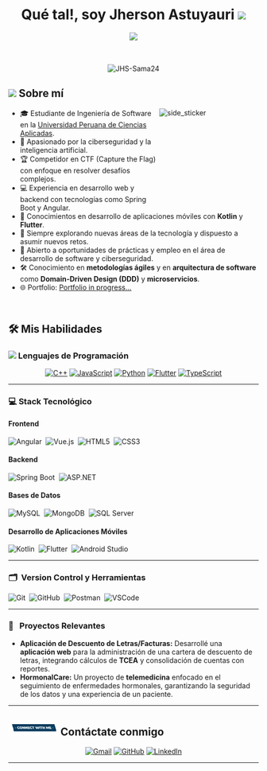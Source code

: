 
<h1 align="center">Qué tal!, soy Jherson Astuyauri <img src="https://media.giphy.com/media/hvRJCLFzcasrR4ia7z/giphy.gif" width="35"></h1>

<p align="center">
  <a href="https://github.com/DenverCoder1/readme-typing-svg"><img src="https://readme-typing-svg.herokuapp.com?font=Time+New+Roman&color=%23C8BE25&size=25&center=true&vCenter=true&width=600&height=100&lines=Software+Engineering+Student;Cybersecurity+and+AI+Enthusiast;CTF+Competitor;Always+Learning+and+Exploring"></a>
</p>

<br>

<p align="center">
  <img src="https://komarev.com/ghpvc/?username=JHS-Sama24&label=Profile%20views&color=0047AB&style=plastic" alt="JHS-Sama24" height="25px" width="160px"/>
</p>

## <picture><img src="https://github.com/7oSkaaa/7oSkaaa/blob/main/Images/about_me.gif?raw=true" width="50px"></picture> Sobre mí

<picture><img align="right" width=200px height=200px alt="side_sticker" src="https://media.giphy.com/media/TEnXkcsHrP4YedChhA/giphy.gif" /></picture>


- 🎓 Estudiante de Ingeniería de Software en la [Universidad Peruana de Ciencias Aplicadas](https://pregrado.upc.edu.pe/facultad-de-ingenieria/ingenieria-de-software/).
- 🔐 Apasionado por la ciberseguridad y la inteligencia artificial.
- 🏆 Competidor en CTF (Capture the Flag) con enfoque en resolver desafíos complejos.
- 💻 Experiencia en desarrollo web y backend con tecnologías como Spring Boot y Angular.
- 📱 Conocimientos en desarrollo de aplicaciones móviles con **Kotlin** y **Flutter**.
- 🚀 Siempre explorando nuevas áreas de la tecnología y dispuesto a asumir nuevos retos.
- 💼 Abierto a oportunidades de prácticas y empleo en el área de desarrollo de software y ciberseguridad.
- 🛠️ Conocimiento en **metodologías ágiles** y en **arquitectura de software** como **Domain-Driven Design (DDD)** y **microservicios**.
- 🌐 Portfolio: [Portfolio in progress...](#)
<br>


## 🛠️ Mis Habilidades

### <picture><img src="https://github.com/7oSkaaa/7oSkaaa/blob/main/Images/Programming_Languages.gif?raw=true" width="50px"></picture> Lenguajes de Programación

<p align="center">
  <a href="https://www.w3schools.com/cpp/" target="_blank"><img alt="C++" src="https://img.shields.io/badge/C++-%2300599C.svg?style=plastic&logo=c%2B%2B&logoColor=white"></a>
  <a href="https://developer.mozilla.org/es/docs/Web/JavaScript" target="_blank"><img alt="JavaScript" src="https://img.shields.io/badge/JavaScript-%23F7DF1E.svg?style=plastic&logo=javascript&logoColor=black"></a>
  <a href="https://www.python.org" target="_blank"><img alt="Python" src="https://img.shields.io/badge/Python-%230769AD.svg?style=plastic&logo=python&logoColor=white"></a>
  <a href="[https://kotlinlang.org/](https://flutter.dev/?gad_source=1&gclid=Cj0KCQiAi_G5BhDXARIsAN5SX7qlYEx-Z93Fw41v5yexHVDpNMV1DqOge-LCy5U5Ykyet-TweXJoRokaAn9cEALw_wcB&gclsrc=aw.ds)" target="_blank"><img alt="Flutter" src="https://cdn.prod.website-files.com/5ee12d8d7f840543bde883de/5ef3a1148ac97166a06253c1_flutter-logo-white-inset.svg"></a>
  <a href="https://www.typescriptlang.org/" target="_blank"><img alt="TypeScript" src="https://img.shields.io/badge/TypeScript-%23007ACC.svg?style=plastic&logo=typescript&logoColor=white"></a>
</p>

---

### 💻 Stack Tecnológico

#### Frontend
![Angular](https://img.shields.io/badge/angular-%23DD0031.svg?style=for-the-badge&logo=angular&logoColor=white)&nbsp;
![Vue.js](https://img.shields.io/badge/vue.js-%2335495e.svg?style=for-the-badge&logo=vuedotjs&logoColor=%234FC08D)&nbsp;
![HTML5](https://img.shields.io/badge/html5-%23E34F26.svg?style=for-the-badge&logo=html5&logoColor=white)&nbsp;
![CSS3](https://img.shields.io/badge/css3-%231572B6.svg?style=for-the-badge&logo=css3&logoColor=white)&nbsp;

#### Backend
![Spring Boot](https://img.shields.io/badge/springboot-%236DB33F.svg?style=for-the-badge&logo=springboot&logoColor=white)&nbsp;
![ASP.NET](https://img.shields.io/badge/asp.net-%235C2D91.svg?style=for-the-badge&logo=dotnet&logoColor=white)&nbsp;

#### Bases de Datos
![MySQL](https://img.shields.io/badge/mysql-%2300f.svg?style=for-the-badge&logo=mysql&logoColor=white)&nbsp;
![MongoDB](https://img.shields.io/badge/MongoDB-%234ea94b.svg?style=for-the-badge&logo=mongodb&logoColor=white)&nbsp;
![SQL Server](https://img.shields.io/badge/SQL%20Server-%23CC2927.svg?style=for-the-badge&logo=microsoftsqlserver&logoColor=white)&nbsp;

#### Desarrollo de Aplicaciones Móviles
![Kotlin](https://img.shields.io/badge/Kotlin-%230769AD.svg?style=for-the-badge&logo=kotlin&logoColor=white)&nbsp;
![Flutter](https://img.shields.io/badge/Flutter-02569B?style=for-the-badge&logo=flutter&logoColor=white)&nbsp;
![Android Studio](https://img.shields.io/badge/Android%20Studio-3DDC84?style=for-the-badge&logo=androidstudio&logoColor=white)&nbsp;

---

### 🗂 &nbsp;Version Control y Herramientas
![Git](https://img.shields.io/badge/git-%23F05033.svg?style=for-the-badge&logo=git&logoColor=white)&nbsp;
![GitHub](https://img.shields.io/badge/github-%23121011.svg?style=for-the-badge&logo=github&logoColor=white)&nbsp;
![Postman](https://img.shields.io/badge/Postman-FF6C37?style=for-the-badge&logo=postman&logoColor=white)&nbsp;
![VSCode](https://img.shields.io/badge/VSCode-007ACC?style=for-the-badge&logo=visual-studio-code&logoColor=white)&nbsp;

---


### 💼 &nbsp; Proyectos Relevantes

- **Aplicación de Descuento de Letras/Facturas:** Desarrollé una **aplicación web** para la administración de una cartera de descuento de letras, integrando cálculos de **TCEA** y consolidación de cuentas con reportes.
- **HormonalCare:** Un proyecto de **telemedicina** enfocado en el seguimiento de enfermedades hormonales, garantizando la seguridad de los datos y una experiencia de un paciente.

---

## <picture><img src="img/Connect-with-me.gif?raw=true" width="100px"></picture> Contáctate conmigo

<p align="center">
  <a href="mailto:jhersastu@gmail.com"><img src="https://img.shields.io/badge/gmail-%23EA4335.svg?style=plastic&logo=gmail&logoColor=white" alt="Gmail"/></a>
  <a href="https://github.com/JHS-Sama24"><img src="https://img.shields.io/badge/github-%23181717.svg?style=plastic&logo=github&logoColor=white" alt="GitHub"/></a>
  <a href="https://www.linkedin.com/in/jherson-ss/"><img src="https://img.shields.io/badge/linkedin-%230A66C2.svg?style=plastic&logo=linkedin&logoColor=white" alt="LinkedIn"/></a>

</p>


---

